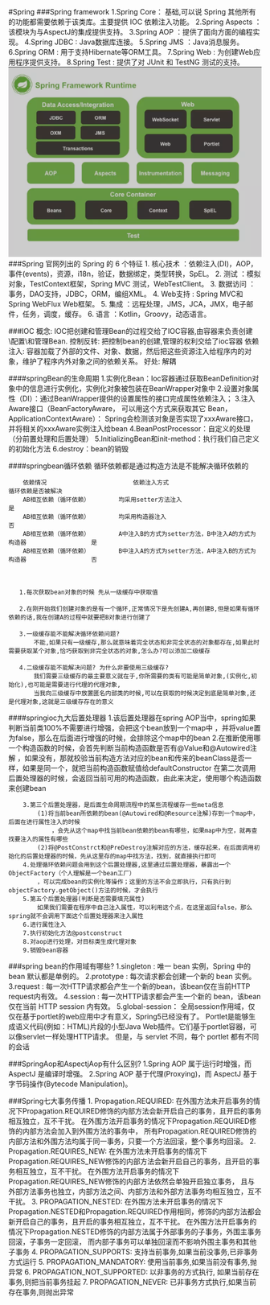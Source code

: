 #Spring
   ###Spring framework
       1.Spring Core： 基础,可以说 Spring 其他所有的功能都需要依赖于该类库。主要提供 IOC 依赖注入功能。
       2.Spring Aspects ： 该模块为与AspectJ的集成提供支持。
       3.Spring AOP ：提供了面向方面的编程实现。
       4.Spring JDBC : Java数据库连接。
       5.Spring JMS ：Java消息服务。
       6.Spring ORM : 用于支持Hibernate等ORM工具。
       7.Spring Web : 为创建Web应用程序提供支持。
       8.Spring Test : 提供了对 JUnit 和 TestNG 测试的支持。
   ![](document/resource/spring_framework.png)
   ###Spring 官⽹列出的 Spring 的 6 个特征
       1. 核心技术 ：依赖注入(DI)，AOP，事件(events)，资源，i18n，验证，数据绑定，类型转换，SpEL。
       2. 测试 ：模拟对象，TestContext框架，Spring MVC 测试，WebTestClient。
       3. 数据访问 ：事务，DAO支持，JDBC，ORM，编组XML。
       4. Web支持 : Spring MVC和Spring WebFlux Web框架。
       5. 集成 ：远程处理，JMS，JCA，JMX，电子邮件，任务，调度，缓存。
       6. 语言 ：Kotlin，Groovy，动态语言。
        
   ###IOC
       概念: IOC把创建和管理Bean的过程交给了IOC容器,由容器来负责创建\配置\和管理Bean.
             控制反转: 把控制bean的创建,管理的权利交给了ioc容器
             依赖注入: 容器加载了外部的文件、对象、数据，然后把这些资源注入给程序内的对象，维护了程序内外对象之间的依赖关系。
       好处: 解耦
       
   ####springBean的生命周期
        1.实例化Bean：Ioc容器通过获取BeanDefinition对象中的信息进行实例化，实例化对象被包装在BeanWrapper对象中
        2.设置对象属性（DI）：通过BeanWrapper提供的设置属性的接口完成属性依赖注入；
        3.注入Aware接口（BeanFactoryAware， 可以用这个方式来获取其它 Bean，ApplicationContextAware）：
            Spring会检测该对象是否实现了xxxAware接口，并将相关的xxxAware实例注入给bean
        4.BeanPostProcessor：自定义的处理（分前置处理和后置处理）
        5.InitializingBean和init-method：执行我们自己定义的初始化方法
        6.destroy：bean的销毁
   
   ####springbean循环依赖
        循环依赖都是通过构造方法是不能解决循环依赖的
        
        依赖情况	                    依赖注入方式	                                         循环依赖是否被解决
        AB相互依赖（循环依赖）	    均采用setter方法注入	                                            是
        AB相互依赖（循环依赖）	    均采用构造器注入	                                                否
        AB相互依赖（循环依赖）	    A中注入B的方式为setter方法，B中注入A的方式为构造器	                是
        AB相互依赖（循环依赖）	    B中注入A的方式为setter方法，A中注入B的方式为构造器	                否

        
        
       1.每次获取bean对象的时候 先从一级缓存中获取值
       
       2.在刚开始我们创建对象的是有一个循环,正常情况下是先创建A,再创建B,但是如果有循环依赖的话,我在创建A的过程中就要把B对象进行创建了
       
       3.一级缓存能不能解决循环依赖问题?  
           不能,如果只有一级缓存,那么就意味着完全状态和非完全状态的对象都存在,如果此时需要获取某个对象,恰巧获取到非完全状态的对象,怎么办?可以添加二级缓存
       
       4.二级缓存能不能解决问题? 为什么非要使用三级缓存?
           我们需要三级缓存的最主要意义就在于,你所需要的类有可能是简单对象,(实例化,初始化),也可能是需要进行代理的代理对象,
           当我向三级缓存中放置匿名内部类的时候,可以在获取的时候决定到底是简单对象,还是代理对象,这就是三级缓存存在的意义

   ####springioc九大后置处理器
        1.该后置处理器在spring AOP当中，spring如果判断当前类100%不需要进行增强，会把这个bean放到一个map中
        	，并将value置为false，那么在后面进行增强的时候，会排除这个map中的bean
        2.在推断使用哪一个构造函数的时候，会首先判断当前构造函数是否有@Value和@Autowired注解
        	，如果没有，那就校验当前构造方法对应的bean和传来的beanClass是否一样，如果是同一个，就把当前构造函数赋值给defaultConstructor
        	在第二次调用后置处理器的时候，会返回当前可用的构造函数，由此来决定，使用哪个构造函数来创建bean
        
        3.第三个后置处理器，是后面生命周期流程中的某些流程缓存一些meta信息
        	(1)将当前bean所依赖的bean(@Autowired和@Resource注解)存到一个map中，后面在进行属性注入的时候
        		，会先从这个map中找当前bean依赖的bean有哪些，如果map中为空，就再查找要注入的属性有哪些
        	(2)将@PostConstrct和@PreDestroy注解对应的方法，缓存起来，在后面调用初始化的后置处理器的时候，先从这里存的map中找方法，找到，就直接执行即可
        4.处理循环依赖问题会用到这个后置处理器,这里通过后置处理器，暴露出一个ObjectFactory（个人理解是一个bean工厂）
        	，可以完成bean的实例化等操作；这里的方法不会立即执行，只有执行到objectFactory.getObject()方法的时候，才会执行
        5.第五个后置处理器(判断是否需要填充属性)
        	如果我们需要在程序中自己注入属性，可以利用这个点，在这里返回false，那么spring就不会调用下面这个后置处理器来注入属性
        6.进行属性注入
        7.执行初始化方法@postconstruct
        8.对aop进行处理，对目标类生成代理对象
        9.销毁bean容器
   
   ###spring bean的作用域有哪些?
        1.singleton : 唯一 bean 实例，Spring 中的 bean 默认都是单例的。
        2.prototype : 每次请求都会创建一个新的 bean 实例。
        3.request : 每一次HTTP请求都会产生一个新的bean，该bean仅在当前HTTP request内有效。
        4.session : 每一次HTTP请求都会产生一个新的 bean，该bean仅在当前 HTTP session 内有效。
        5.global-session： 全局session作用域，仅仅在基于portlet的web应用中才有意义，Spring5已经没有了。
            Portlet是能够生成语义代码(例如：HTML)片段的小型Java Web插件。它们基于portlet容器，可以像servlet一样处理HTTP请求。
            但是，与 servlet 不同，每个 portlet 都有不同的会话
    
   ###SpringAop和AspectjAop有什么区别?
        1.Spring AOP 属于运行时增强，而 AspectJ 是编译时增强。 
        2.Spring AOP 基于代理(Proxying)，而 AspectJ 基于字节码操作(Bytecode Manipulation)。
        
   ###Spring七大事务传播
        1. Propagation.REQUIRED: 
            在外围方法未开启事务的情况下Propagation.REQUIRED修饰的内部方法会新开启自己的事务，且开启的事务相互独立，互不干扰。
            在外围方法开启事务的情况下Propagation.REQUIRED修饰的内部方法会加入到外围方法的事务中，
                所有Propagation.REQUIRED修饰的内部方法和外围方法均属于同一事务，只要一个方法回滚，整个事务均回滚。
        2. Propagation.REQUIRES_NEW:
            在外围方法未开启事务的情况下Propagation.REQUIRES_NEW修饰的内部方法会新开启自己的事务，且开启的事务相互独立，互不干扰。
            在外围方法开启事务的情况下Propagation.REQUIRES_NEW修饰的内部方法依然会单独开启独立事务，
                且与外部方法事务也独立，内部方法之间、内部方法和外部方法事务均相互独立，互不干扰。
        3. PROPAGATION_NESTED:
            在外围方法未开启事务的情况下Propagation.NESTED和Propagation.REQUIRED作用相同，修饰的内部方法都会新开启自己的事务，且开启的事务相互独立，互不干扰。
            在外围方法开启事务的情况下Propagation.NESTED修饰的内部方法属于外部事务的子事务，外围主事务回滚，子事务一定回滚，
                而内部子事务可以单独回滚而不影响外围主事务和其他子事务
        4. PROPAGATION_SUPPORTS: 支持当前事务,如果当前没事务,已非事务方式运行
        5. PROPAGATION_MANDATORY: 使用当前事务,如果当前没有事务,抛异常
        6. PROPAGATION_NOT_SUPPORTED:  以非事务的方式执行, 如果当前存在事务,则把当前事务挂起
        7. PROPAGATION_NEVER: 已非事务方式执行,如果当前存在事务,则抛出异常            
            
  